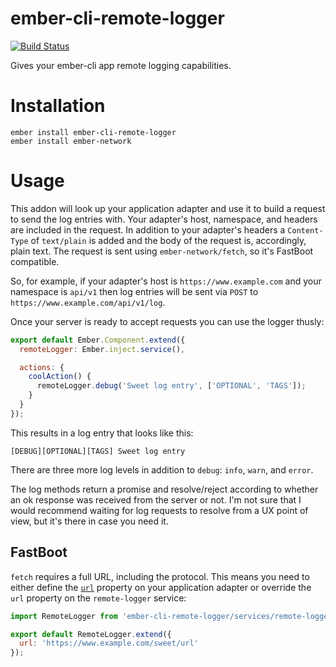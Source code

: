 # ember-cli-remote-logger

[![Build Status](https://travis-ci.org/robbiepitts/ember-cli-remote-logger.svg?branch=master)](https://travis-ci.org/robbiepitts/ember-cli-remote-logger)

Gives your ember-cli app remote logging capabilities.

# Installation

```
ember install ember-cli-remote-logger
ember install ember-network
```

# Usage

This addon will look up your application adapter and use it to build a request
to send the log entries with. Your adapter's host, namespace, and headers are
included in the request. In addition to your adapter's headers a `Content-Type`
of `text/plain` is added and the body of the request is, accordingly,
plain text. The request is sent using `ember-network/fetch`, so it's FastBoot
compatible.

So, for example, if your adapter's host is `https://www.example.com` and your
namespace is `api/v1` then log entries will be sent via `POST` to
`https://www.example.com/api/v1/log`.

Once your server is ready to accept requests you can use the logger thusly:

```js
export default Ember.Component.extend({
  remoteLogger: Ember.inject.service(),

  actions: {
    coolAction() {
      remoteLogger.debug('Sweet log entry', ['OPTIONAL', 'TAGS']);
    }
  }
});
```

This results in a log entry that looks like this:

```
[DEBUG][OPTIONAL][TAGS] Sweet log entry
```

There are three more log levels in addition to `debug`: `info`, `warn`, and
`error`.

The log methods return a promise and resolve/reject according to whether an ok
response was received from the server or not. I'm not sure that I would
recommend waiting for log requests to resolve from a UX point of view, but it's
there in case you need it.

## FastBoot

`fetch` requires a full URL, including the protocol. This means you need to
either define the
[`url`](http://emberjs.com/api/data/classes/DS.RESTAdapter.html#property_host)
property on your application adapter or override the `url` property on the
`remote-logger` service:

```js
import RemoteLogger from 'ember-cli-remote-logger/services/remote-logger';

export default RemoteLogger.extend({
  url: 'https://www.example.com/sweet/url'
});
```
